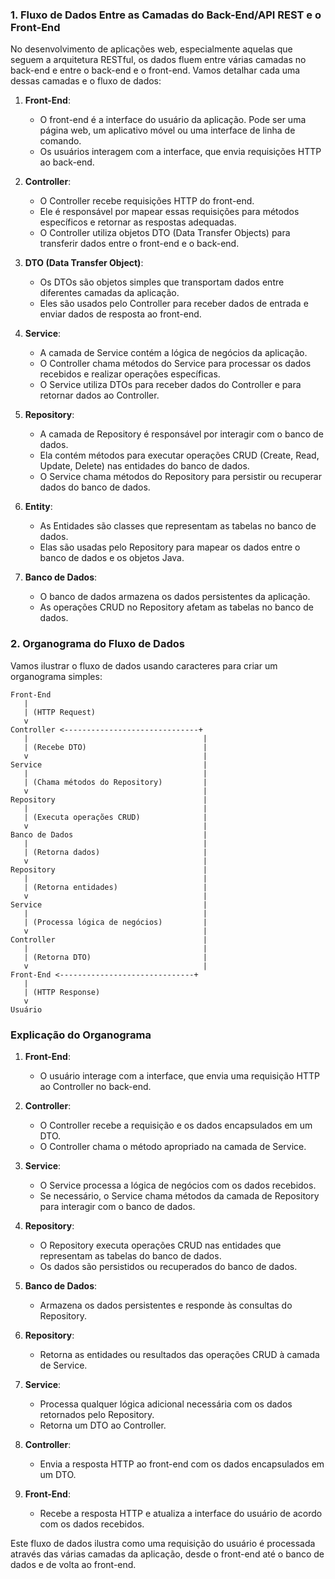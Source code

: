 ### 1. Fluxo de Dados Entre as Camadas do Back-End/API REST e o Front-End

No desenvolvimento de aplicações web, especialmente aquelas que seguem a arquitetura RESTful, os dados fluem entre várias camadas no back-end e entre o back-end e o front-end. Vamos detalhar cada uma dessas camadas e o fluxo de dados:

1. **Front-End**:
    - O front-end é a interface do usuário da aplicação. Pode ser uma página web, um aplicativo móvel ou uma interface de linha de comando.
    - Os usuários interagem com a interface, que envia requisições HTTP ao back-end.

2. **Controller**:
    - O Controller recebe requisições HTTP do front-end.
    - Ele é responsável por mapear essas requisições para métodos específicos e retornar as respostas adequadas.
    - O Controller utiliza objetos DTO (Data Transfer Objects) para transferir dados entre o front-end e o back-end.

3. **DTO (Data Transfer Object)**:
    - Os DTOs são objetos simples que transportam dados entre diferentes camadas da aplicação.
    - Eles são usados pelo Controller para receber dados de entrada e enviar dados de resposta ao front-end.

4. **Service**:
    - A camada de Service contém a lógica de negócios da aplicação.
    - O Controller chama métodos do Service para processar os dados recebidos e realizar operações específicas.
    - O Service utiliza DTOs para receber dados do Controller e para retornar dados ao Controller.

5. **Repository**:
    - A camada de Repository é responsável por interagir com o banco de dados.
    - Ela contém métodos para executar operações CRUD (Create, Read, Update, Delete) nas entidades do banco de dados.
    - O Service chama métodos do Repository para persistir ou recuperar dados do banco de dados.

6. **Entity**:
    - As Entidades são classes que representam as tabelas no banco de dados.
    - Elas são usadas pelo Repository para mapear os dados entre o banco de dados e os objetos Java.

7. **Banco de Dados**:
    - O banco de dados armazena os dados persistentes da aplicação.
    - As operações CRUD no Repository afetam as tabelas no banco de dados.

### 2. Organograma do Fluxo de Dados

Vamos ilustrar o fluxo de dados usando caracteres para criar um organograma simples:

```plaintext
Front-End
   |
   | (HTTP Request)
   v
Controller <------------------------------+
   |                                       |
   | (Recebe DTO)                          |
   v                                       |
Service                                    |
   |                                       |
   | (Chama métodos do Repository)         |
   v                                       |
Repository                                 |
   |                                       |
   | (Executa operações CRUD)              |
   v                                       |
Banco de Dados                             |
   |                                       |
   | (Retorna dados)                       |
   v                                       |
Repository                                 |
   |                                       |
   | (Retorna entidades)                   |
   v                                       |
Service                                    |
   |                                       |
   | (Processa lógica de negócios)         |
   v                                       |
Controller                                 |
   |                                       |
   | (Retorna DTO)                         |
   v                                       |
Front-End <------------------------------+
   |
   | (HTTP Response)
   v
Usuário
```

### Explicação do Organograma

1. **Front-End**:
    - O usuário interage com a interface, que envia uma requisição HTTP ao Controller no back-end.

2. **Controller**:
    - O Controller recebe a requisição e os dados encapsulados em um DTO.
    - O Controller chama o método apropriado na camada de Service.

3. **Service**:
    - O Service processa a lógica de negócios com os dados recebidos.
    - Se necessário, o Service chama métodos da camada de Repository para interagir com o banco de dados.

4. **Repository**:
    - O Repository executa operações CRUD nas entidades que representam as tabelas do banco de dados.
    - Os dados são persistidos ou recuperados do banco de dados.

5. **Banco de Dados**:
    - Armazena os dados persistentes e responde às consultas do Repository.

6. **Repository**:
    - Retorna as entidades ou resultados das operações CRUD à camada de Service.

7. **Service**:
    - Processa qualquer lógica adicional necessária com os dados retornados pelo Repository.
    - Retorna um DTO ao Controller.

8. **Controller**:
    - Envia a resposta HTTP ao front-end com os dados encapsulados em um DTO.

9. **Front-End**:
    - Recebe a resposta HTTP e atualiza a interface do usuário de acordo com os dados recebidos.

Este fluxo de dados ilustra como uma requisição do usuário é processada através das várias camadas da aplicação, desde o front-end até o banco de dados e de volta ao front-end.